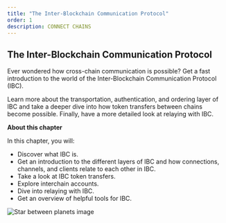 ```yaml
---
title: "The Inter-Blockchain Communication Protocol"
order: 1
description: CONNECT CHAINS
---
```


## The Inter-Blockchain Communication Protocol

Ever wondered how cross-chain communication is possible? Get a fast introduction to the world of the Inter-Blockchain Communication Protocol (IBC).

Learn more about the transportation, authentication, and ordering layer of IBC and take a deeper dive into how token transfers between chains become possible. Finally, have a more detailed look at relaying with IBC.

<HighlightBox type="learning">

**About this chapter**

In this chapter, you will:

* Discover what IBC is.
* Get an introduction to the different layers of IBC and how connections, channels, and clients relate to each other in IBC.
* Take a look at IBC token transfers.
* Explore interchain accounts.
* Dive into relaying with IBC.
* Get an overview of helpful tools for IBC.

</HighlightBox>

![Star between planets image](/planet-collection.svg)
